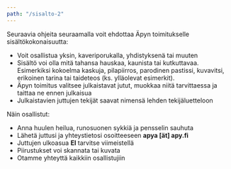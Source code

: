 ```yaml
---
path: "/sisalto-2"
---
```


Seuraavia ohjeita seuraamalla voit ehdottaa Äpyn toimitukselle sisältökokonaisuutta:
- Voit osallistua yksin, kaveriporukalla, yhdistyksenä tai muuten
- Sisältö voi olla mitä tahansa hauskaa, kaunista tai kutkuttavaa. Esimerkiksi kokoelma kaskuja, pilapiirros, parodinen pastissi, kuvavitsi, erikoinen tarina tai taideteos (ks. ylläolevat esimerkit).
- Äpyn toimitus valitsee julkaistavat jutut, muokkaa niitä tarvittaessa ja taittaa ne ennen julkaisua
- Julkaistavien juttujen tekijät saavat nimensä lehden tekijäluetteloon

<div class="avystykset-instructions">
Näin osallistut:

- Anna huulen heilua, runosuonen sykkiä ja pensselin sauhuta
- Lähetä juttusi ja yhteystietosi osoitteeseen **apya [ät] apy.fi**
- Juttujen ulkoasua **EI** tarvitse viimeistellä
- Piirustukset voi skannata tai kuvata
- Otamme yhteyttä kaikkiin osallistujiin

</div>

